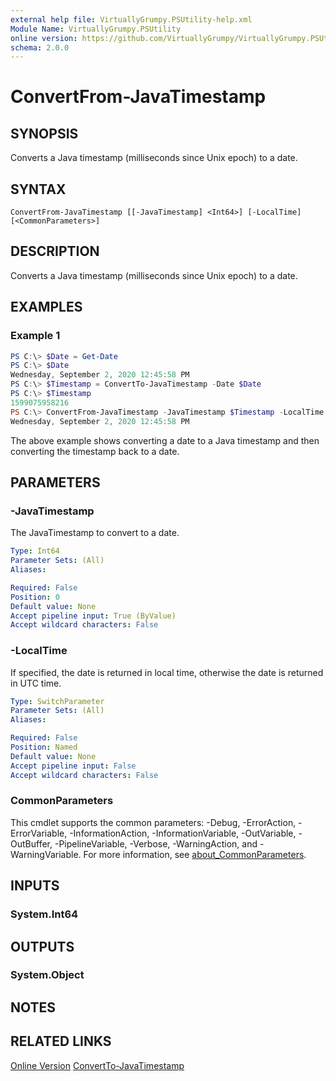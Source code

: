 ```yaml
---
external help file: VirtuallyGrumpy.PSUtility-help.xml
Module Name: VirtuallyGrumpy.PSUtility
online version: https://github.com/VirtuallyGrumpy/VirtuallyGrumpy.PSUtility/blob/main/docs/ConvertFrom-JavaTimestamp.md
schema: 2.0.0
---
```


# ConvertFrom-JavaTimestamp

## SYNOPSIS
Converts a Java timestamp (milliseconds since Unix epoch) to a date.

## SYNTAX

```
ConvertFrom-JavaTimestamp [[-JavaTimestamp] <Int64>] [-LocalTime] [<CommonParameters>]
```

## DESCRIPTION
Converts a Java timestamp (milliseconds since Unix epoch) to a date.

## EXAMPLES

### Example 1
```powershell
PS C:\> $Date = Get-Date
PS C:\> $Date
Wednesday, September 2, 2020 12:45:58 PM
PS C:\> $Timestamp = ConvertTo-JavaTimestamp -Date $Date
PS C:\> $Timestamp
1599075958216
PS C:\> ConvertFrom-JavaTimestamp -JavaTimestamp $Timestamp -LocalTime
Wednesday, September 2, 2020 12:45:58 PM
```

The above example shows converting a date to a Java timestamp and then converting the timestamp back to a date.

## PARAMETERS

### -JavaTimestamp
The JavaTimestamp to convert to a date.

```yaml
Type: Int64
Parameter Sets: (All)
Aliases:

Required: False
Position: 0
Default value: None
Accept pipeline input: True (ByValue)
Accept wildcard characters: False
```

### -LocalTime
If specified, the date is returned in local time, otherwise the date is returned in UTC time.

```yaml
Type: SwitchParameter
Parameter Sets: (All)
Aliases:

Required: False
Position: Named
Default value: None
Accept pipeline input: False
Accept wildcard characters: False
```

### CommonParameters
This cmdlet supports the common parameters: -Debug, -ErrorAction, -ErrorVariable, -InformationAction, -InformationVariable, -OutVariable, -OutBuffer, -PipelineVariable, -Verbose, -WarningAction, and -WarningVariable. For more information, see [about_CommonParameters](http://go.microsoft.com/fwlink/?LinkID=113216).

## INPUTS

### System.Int64

## OUTPUTS

### System.Object
## NOTES

## RELATED LINKS

[Online Version](https://github.com/VirtuallyGrumpy/VirtuallyGrumpy.PSUtility/blob/main/docs/ConvertFrom-JavaTimestamp.md)
[ConvertTo-JavaTimestamp]()
